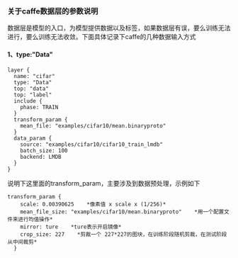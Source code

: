 ### 关于caffe数据层的参数说明
数据层是模型的入口，为模型提供数据以及标签，如果数据层有误，要么训练无法进行，要么训练无法收敛。下面具体记录下caffe的几种数据输入方式
#### 1、type:"Data"
```
layer {
  name: "cifar"
  type: "Data"
  top: "data"
  top: "label"
  include {
    phase: TRAIN
  }
  transform_param {
    mean_file: "examples/cifar10/mean.binaryproto"
  }
  data_param {
    source: "examples/cifar10/cifar10_train_lmdb"
    batch_size: 100
    backend: LMDB
  }
}
```
说明下这里面的transform_param，主要涉及到数据预处理，示例如下
```
transform_param {
    scale: 0.00390625    *像素值 x scale x (1/256)*	
    mean_file_size: "examples/cifar10/mean.binaryproto"    *用一个配置文件来进行均值操作*  
    mirror: ture    *ture表示开启镜像*  
    crop_size: 227    *剪裁一个 227*227的图块，在训练阶段随机剪裁，在测试阶段从中间裁剪*
  }
```
